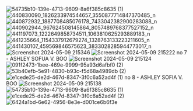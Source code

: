 ![54735b10-139e-4713-9609-8a6f385c8635 (1)](https://github.com/ashleysof/CSE_StepResponse_ECE425_ME4203_Group10_2024/assets/159039911/d9d30c77-1b76-425e-967c-ff2fd4d55ce8)![440830090_1826233974544657_3550877714847370485_n](https://github.com/ashleysof/CSE_StepResponse_ECE425_ME4203_Group10_2024/assets/161012750/70e40368-7c88-4a90-b3aa-51dd8ca7db4b)
![440872932_1887708485076178_7433042382900283088_n](https://github.com/ashleysof/CSE_StepResponse_ECE425_ME4203_Group10_2024/assets/161012750/3a3d6fde-12f8-4c48-9fd0-68e3a6ff373b)
![440902944_967624508145864_8057489768377527152_n](https://github.com/ashleysof/CSE_StepResponse_ECE425_ME4203_Group10_2024/assets/161012750/e173aaaf-5769-45a4-8473-309e583310dd)
![441197073_1222649858734511_1063810625293889183_n](https://github.com/ashleysof/CSE_StepResponse_ECE425_ME4203_Group10_2024/assets/161012750/4e9c53aa-6a33-4582-bab1-fdcb7304f859)
![441235664_1154337912679274_1328763133223211605_n](https://github.com/ashleysof/CSE_StepResponse_ECE425_ME4203_Group10_2024/assets/161012750/0e41ca18-634f-47e1-acf2-35a941395a21)
![441430107_459569846575623_3833028285944773017_n](https://github.com/ashleysof/CSE_StepResponse_ECE425_ME4203_Group10_2024/assets/161012750/258d0692-27d4-4bad-9bb2-8e230c06e13f)
![Screenshot 2024-05-09 215346](https://github.com/ashleysof/CSE_StepResponse_ECE425_ME4203_Group10_2024/assets/161012750/96016e96-1e38-4c9e-836d-8f7fd5513c22)
![Screenshot 2024-05-09 215222](https://github.com/ashleysof/CSE_StepResponse_ECE425_ME4203_Group10_2024/assets/161012750/d76b1930-1a26-4205-83f5-48eec1a81df2)
no 7 - ASHLEY SOFUA V. BOO
![Screenshot 2024-05-09 215124](https://github.com/ashleysof/CSE_StepResponse_ECE425_ME4203_Group10_2024/assets/159039911/a173a7c9-801a-4335-a308-7df1ce0232a7)
![091f2473-1bee-469e-9999-95a93d6afbf0 (2)](https://github.com/ashleysof/CSE_StepResponse_ECE425_ME4203_Group10_2024/assets/159039911/4be84400-52a7-47cc-8a54-9fdaa48ba276)
![53b40efb-5e91-4830-b93c-f5d68a4989db (2)](https://github.com/ashleysof/CSE_StepResponse_ECE425_ME4203_Group10_2024/assets/159039911/7b8b4f28-ff16-474b-8f9c-a00a688da63b)
![e1cede25-de2d-467d-8347-3f0c6a52ad4f (1)](https://github.com/ashleysof/CSE_StepResponse_ECE425_ME4203_Group10_2024/assets/159039911/bddb639b-33df-4143-9a8a-003dbe9a3756)
no 8 - ASHLEY SOFIA V. BOO
![Screenshot 2024-05-09 215138](https://github.com/ashleysof/CSE_StepResponse_ECE425_ME4203_Group10_2024/assets/159039911/c534ef29-edcf-41d1-b649-f28ee2e0a10c)
![54735b10-139e-4713-9609-8a6f385c8635 (1)](https://github.com/ashleysof/CSE_StepResponse_ECE425_ME4203_Group10_2024/assets/159039911/21ffa787-62f6-4a0b-8c9e-e54168c2b3fc)
![e1cede25-de2d-467d-8347-3f0c6a52ad4f (2)](https://github.com/ashleysof/CSE_StepResponse_ECE425_ME4203_Group10_2024/assets/159039911/fa76e251-05de-4456-8ce5-6115b72fbd54)
![6424a1bd-6e62-4956-8e3e-d001ce6b6f3e](https://github.com/ashleysof/CSE_StepResponse_ECE425_ME4203_Group10_2024/assets/159039911/910bff63-54c9-4a1c-9dd4-6af9135b5ea4)
